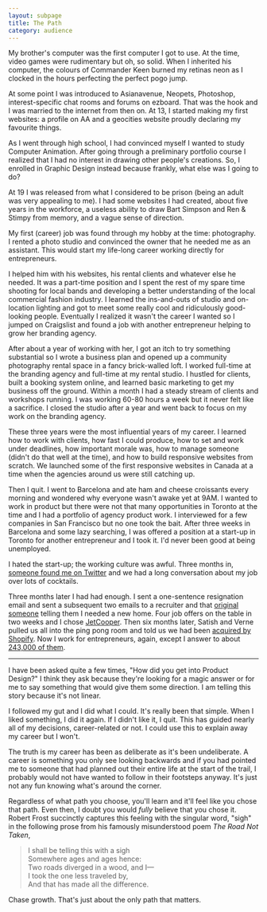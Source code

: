 ```yaml
---
layout: subpage
title: The Path
category: audience
---
```

My brother's computer was the first computer I got to use. At the time, video games were rudimentary but oh, so solid. When I inherited his computer, the colours of Commander Keen burned my retinas neon as I clocked in the hours perfecting the perfect pogo jump. 

At some point I was introduced to Asianavenue, Neopets, Photoshop, interest-specific chat rooms and forums on ezboard. That was the hook and I was married to the internet from then on. At 13, I started making my first websites: a profile on AA and a geocities website proudly declaring my favourite things.

As I went through high school, I had convinced myself I wanted to study Computer Animation. After going through a preliminary portfolio course I realized that I had no interest in drawing other people's creations. So, I enrolled in Graphic Design instead because frankly, what else was I going to do?

At 19 I was released from what I considered to be prison (being an adult was very appealing to me). I had some websites I had created, about five years in the workforce, a useless ability to draw Bart Simpson and Ren & Stimpy from memory, and a vague sense of direction. 

My first (career) job was found through my hobby at the time: photography. I rented a photo studio and convinced the owner that he needed me as an assistant. This would start my life-long career working directly for entrepreneurs.

I helped him with his websites, his rental clients and whatever else he needed. It was a part-time position and I spent the rest of my spare time shooting for local bands and developing a better understanding of the local commercial fashion industry. I learned the ins-and-outs of studio and on-location lighting and got to meet some really cool and ridiculously good-looking people. Eventually I realized it wasn't the career I wanted so I jumped on Craigslist and found a job with another entrepreneur helping to grow her branding agency. 

After about a year of working with her, I got an itch to try something substantial so I wrote a business plan and opened up a community photography rental space in a fancy brick-walled loft. I worked full-time at the branding agency and full-time at my rental studio. I hustled for clients, built a booking system online, and learned basic marketing to get my business off the ground. Within a month I had a steady stream of clients and workshops running. I was working 60-80 hours a week but it never felt like a sacrifice. I closed the studio after a year and went back to focus on my work on the branding agency.

These three years were the most influential years of my career. I learned how to work with clients, how fast I could produce, how to set and work under deadlines, how important morale was, how to manage someone (didn't do that well at the time), and how to build responsive websites from scratch. We launched some of the first responsive websites in Canada at a time when the agencies around us were still catching up.

Then I quit. I went to Barcelona and ate ham and cheese croissants every morning and wondered why everyone wasn't awake yet at 9AM. I wanted to work in product but there were not that many opportunities in Toronto at the time and I had a portfolio of agency product work. I interviewed for a few companies in San Francisco but no one took the bait. After three weeks in Barcelona and some lazy searching, I was offered a position at a start-up in Toronto for another entrepreneur and I took it. I'd never been good at being unemployed.

I hated the start-up; the working culture was awful. Three months in, <a href="https://twitter.com/verneho">someone found me on Twitter</a> and we had a long conversation about my job over lots of cocktails.

Three months later I had had enough. I sent a one-sentence resignation email and sent a subsequent two emails to a recruiter and that <a href="https://twitter.com/verneho">original someone</a> telling them I needed a new home. Four job offers on the table in two weeks and I chose <a href="http://twitter.com/jetcooper">JetCooper</a>. Then six months later, Satish and Verne pulled us all into the ping pong room and told us we had been <a href="http://jetcooper.com">acquired by Shopify</a>. Now I work for entrepreneurs, again, except I answer to about <a href="https://press.shopify.com/">243,000 of them</a>.

<hr class="small">

I have been asked quite a few times, "How did you get into Product Design?" I think they ask because they're looking for a magic answer or for me to say something that would give them some direction. I am telling this story because it's not linear.

I followed my gut and I did what I could. It's really been that simple. When I liked something, I did it again. If I didn't like it, I quit. This has guided nearly all of my decisions, career-related or not. I could use this to explain away my career but I won't.

The truth is my career has been as deliberate as it's been undeliberate. A career is something you only see looking backwards and if you had pointed me to someone that had planned out their entire life at the start of the trail, I probably would not have wanted to follow in their footsteps anyway. It's just not any fun knowing what's around the corner.

Regardless of what path you choose, you'll learn and it'll feel like you chose that path. Even then, I doubt you would *fully* believe that you chose it. Robert Frost succinctly captures this feeling with the singular word, "sigh" in the following prose from his famously misunderstood poem *The Road Not Taken*,

<blockquote class="large">
	<p>I shall be telling this with a sigh
	<br>Somewhere ages and ages hence:
	<br>Two roads diverged in a wood, and I—
	<br>I took the one less traveled by,
	<br>And that has made all the difference.</p>
</blockquote>

Chase growth. That's just about the only path that matters.
